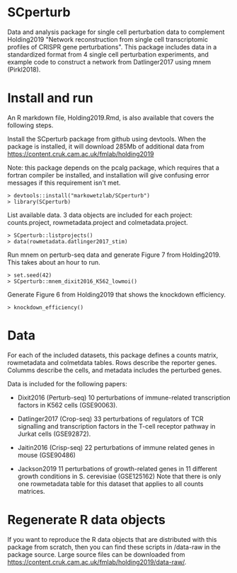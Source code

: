 
# SCperturb
Data and analysis package for single cell perturbation data to complement Holding2019 "Network reconstruction from single cell transcriptomic profiles of CRISPR gene perturbations".  This package includes data in a standardized format from 4 single cell perturbation experiments, and example code to construct a network from Datlinger2017 using mnem (Pirkl2018).  


# Install and run

An R markdown file, Holding2019.Rmd, is also available that covers the following steps. 

Install the SCperturb package from github using devtools.  When the package is installed, it will download 285Mb of additional data from https://content.cruk.cam.ac.uk/fmlab/holding2019

Note: this package depends on the pcalg package, which requires that a fortran compiler be installed, and installation will give confusing error messages if this requirement isn't met.  

```
> devtools::install("markowetzlab/SCperturb")
> library(SCperturb)
```

List available data.  3 data objects are included for each project: counts.project, rowmetadata.project and colmetadata.project.

```
> SCperturb::listprojects()
> data(rowmetadata.datlinger2017_stim)
```

Run mnem on perturb-seq data and generate Figure 7 from Holding2019.  This takes about an hour to run. 

```
> set.seed(42)
> SCperturb::mnem_dixit2016_K562_lowmoi()
```
Generate Figure 6 from Holding2019 that shows the knockdown efficiency.

```
> knockdown_efficiency()
```

# Data

For each of the included datasets, this package defines a counts matrix, rowmetadata and colmetdata tables.  Rows describe the reporter genes.  Columms describe the cells, and metadata includes the perturbed genes.  

Data is included for the following papers:

* Dixit2016 (Perturb-seq) 10 perturbations of immune-related transcription factors in K562 cells (GSE90063).

* Datlinger2017 (Crop-seq) 33 perturbations of regulators of TCR signalling and transcription factors in the T-cell receptor pathway in Jurkat cells (GSE92872).

* Jaitin2016 (Crisp-seq) 22 perturbations of immune related genes in mouse (GSE90486)

* Jackson2019 11 perturbations of growth-related genes in 11 different growth conditions in S. cerevisiae (GSE125162) Note that there is only one rowmetadata table for this dataset that applies to all counts matrices.  



# Regenerate R data objects

If you want to reproduce the R data objects that are distributed with this package from scratch, then you can find these scripts in /data-raw in the package source.  Large source files can be downloaded from https://content.cruk.cam.ac.uk/fmlab/holding2019/data-raw/.
